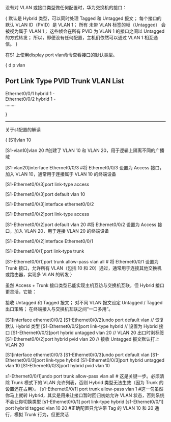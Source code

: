没有对 VLAN 或接口类型做任何配置时，华为交换机的接口：

{
默认是 Hybrid 类型，可以同时处理 Tagged 和 Untagged 报文；
每个接口的 默认 VLAN ID（PVID）是 VLAN 1；
所有 未带 VLAN 标签的帧（Untagged） 会被视为属于 VLAN 1；
这些帧会在所有 PVID 为 VLAN 1 的接口之间以 Untagged 的方式转发；
所以，即便没有任何配置，主机们依然可以通过 VLAN 1 相互通信。
}

在S1 上使用display port vlan命令查看接口的默认类型。

{
<s1>d p vlan 

Port                    Link Type    PVID  Trunk VLAN List
-------------------------------------------------------------------------------
Ethernet0/0/1           hybrid       1     -                                   
Ethernet0/0/2           hybrid       1     -                                   
........                                

}

-------------------------------------------------------------------------------


关于s1配置的解读

{
[S1]vlan 10

[S1-vlan10]vlan 20  #创建了 VLAN 10 和 VLAN 20，用于逻辑上隔离不同的广播域

[S1-vlan20]interface Ethernet0/0/3 #将 Ethernet0/0/3 设置为 Access 接口，加入 VLAN 10，通常用于连接属于 VLAN 10 的终端设备

[S1-Ethernet0/0/3]port link-type access

[S1-Ethernet0/0/3]port default vlan 10

[S1-Ethernet0/0/3]interface ethernet0/0/2

[S1-Ethernet0/0/2]port link-type access

[S1-Ethernet0/0/2]port default vlan 20 #将 Ethernet0/0/2 设置为 Access 接口，加入 VLAN 20，用于连接 VLAN 20 的终端设备

[S1-Ethernet0/0/2]interface Ethernet0/0/1

[S1-Ethernet0/0/1]port link-type trunk

[S1-Ethernet0/0/1]port trunk allow-pass vlan all # 将 Ethernet0/0/1 设置为 Trunk 接口，允许所有 VLAN（包括 10 和 20）通过，通常用于连接其他交换机或路由器，实现多 VLAN 的转发
}

虽然 Access + Trunk 接口类型已能实现主机互访与交换机互联，但 Hybrid 接口更灵活，它能：

接收 Untagged 和 Tagged 报文；
对不同 VLAN 报文设定 Untagged / Tagged 出口策略；
在终端接入与交换机互联之间“一口多用”。

[S1]interface ethernet0/0/2
[S1-Ethernet0/0/2]undo port default vlan         // 恢复默认 Hybrid 类型
[S1-Ethernet0/0/2]port link-type hybrid          // 设置为 Hybrid 接口
[S1-Ethernet0/0/2]port hybrid untagged vlan 20   // VLAN 20 出口时剥标签
[S1-Ethernet0/0/2]port hybrid pvid vlan 20       // 接收 Untagged 报文默认打上 VLAN 20

[S1]interface ethernet0/0/3
[S1-Ethernet0/0/3]undo port default vlan
[S1-Ethernet0/0/3]port link-type hybrid
[S1-Ethernet0/0/3]port hybrid untagged vlan 10
[S1-Ethernet0/0/3]port hybrid pvid vlan 10

s1-Ethernet0/0/1]undo port trunk allow-pass vlan all # 这是关键一步。必须清除 Trunk 模式下的 VLAN 允许列表，否则 Hybrid 类型无法生效（因为 Trunk 的设置还在占用）。
[s1-Ethernet0/0/1] port trunk allow-pass vlan 1 #这一句虽然你马上就转 Hybrid，其实是用来让接口暂时回归初始允许 VLAN 状态，否则系统不会让你切换类型
[s1-Ethernet0/0/1] port link-type hybrid
[s1-Ethernet0/0/1] port hybrid tagged vlan 10 20 #正确配置只允许带 Tag 的 VLAN 10 和 20 通行，模拟 Trunk 行为，但更灵活

